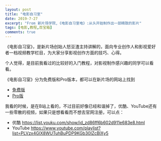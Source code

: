 ```yaml
---
layout: post
title: "电影自习室"
date: 2019-7-27
excerpt: "From 新片场学院,《电影自习室电》:从头开始制作出一部精致的影片"
tags: [电影,教程,百宝箱]
comments: true
---
```


《电影自习室》，是新片场创始人怒豆渣主持讲解的，面向专业创作人和影视爱好者一档视频教学栏目，为大家分享影视创作方面的技巧、心得。

个人觉得，是目前我看过的比较好的入门教程，对影视制作感兴趣的同学可以看看。

《电影自习室》分为免费版和Pro版本，都可以在新片场的网站上找到
* [免费版](https://edu.xinpianchang.com/course/13)
* [Pro版](https://edu.xinpianchang.com/course/1)

我看的时候，是在B站上看的，不过目前好像已经和谐掉了，优酷、YouTube还有一些零散的视频，如果只是想看看而不想去官网注册，可以点：

* 优酷
https://list.youku.com/show/id_zd86ff6b602d911e683e8.html
* YouTube
https://www.youtube.com/playlist?list=PLVzx4GlX8WUTuhBuPDP9KGb30IZcBlXy5

